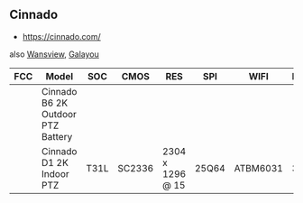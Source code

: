 Cinnado
----------------------------
- https://cinnado.com/

also [Wansview](wansview.md), [Galayou](galayou.md)

| FCC | Model                             | SOC  | CMOS   | RES              | SPI   | WIFI     | PAN                    | TILT | POWER | Link                   |
|-----|-----------------------------------|------|--------|------------------|-------|----------|------------------------|------|-------|------------------------|
|     | Cinnado B6 2K Outdoor PTZ Battery |      |        |                  |       |          |                        |      |       | https://cinnado.com/b6 |
|     | Cinnado D1 2K Indoor PTZ          | T31L | SC2336 | 2304 x 1296 @ 15 | 25Q64 | ATBM6031 | 320                    | 70   | 5V 1A | https://cinnado.com/D1 |
